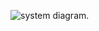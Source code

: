 ![system diagram]([https://github.com/AliMaher15/RTL-to-GDS-Implementation-of-Low-Power-Configurable-Multi-Clock-Digital-System/blob/main/Final_System_001.png]).

